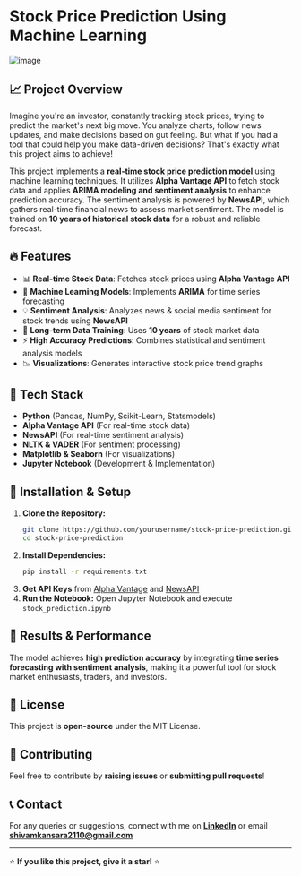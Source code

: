 # Stock Price Prediction Using Machine Learning

![image](https://github.com/user-attachments/assets/3786151e-c88f-4521-84ae-5e79f1cba478)


## 📈 Project Overview
Imagine you're an investor, constantly tracking stock prices, trying to predict the market's next big move. You analyze charts, follow news updates, and make decisions based on gut feeling. But what if you had a tool that could help you make data-driven decisions? That's exactly what this project aims to achieve!

This project implements a **real-time stock price prediction model** using machine learning techniques. It utilizes **Alpha Vantage API** to fetch stock data and applies **ARIMA modeling and sentiment analysis** to enhance prediction accuracy. The sentiment analysis is powered by **NewsAPI**, which gathers real-time financial news to assess market sentiment. The model is trained on **10 years of historical stock data** for a robust and reliable forecast.

## 🔥 Features
- 📊 **Real-time Stock Data**: Fetches stock prices using **Alpha Vantage API**
- 🧠 **Machine Learning Models**: Implements **ARIMA** for time series forecasting
- 💡 **Sentiment Analysis**: Analyzes news & social media sentiment for stock trends using **NewsAPI**
- 📅 **Long-term Data Training**: Uses **10 years** of stock market data
- ⚡ **High Accuracy Predictions**: Combines statistical and sentiment analysis models
- 📉 **Visualizations**: Generates interactive stock price trend graphs

## 🚀 Tech Stack
- **Python** (Pandas, NumPy, Scikit-Learn, Statsmodels)
- **Alpha Vantage API** (For real-time stock data)
- **NewsAPI** (For real-time sentiment analysis)
- **NLTK & VADER** (For sentiment processing)
- **Matplotlib & Seaborn** (For visualizations)
- **Jupyter Notebook** (Development & Implementation)

## 🔧 Installation & Setup
1. **Clone the Repository:**
   ```sh
   git clone https://github.com/yourusername/stock-price-prediction.git
   cd stock-price-prediction
   ```
2. **Install Dependencies:**
   ```sh
   pip install -r requirements.txt
   ```
3. **Get API Keys** from [Alpha Vantage](https://www.alphavantage.co/) and [NewsAPI](https://newsapi.org/)
4. **Run the Notebook:** Open Jupyter Notebook and execute `stock_prediction.ipynb`

## 📌 Results & Performance
The model achieves **high prediction accuracy** by integrating **time series forecasting with sentiment analysis**, making it a powerful tool for stock market enthusiasts, traders, and investors.

## 📜 License
This project is **open-source** under the MIT License.

## 🙌 Contributing
Feel free to contribute by **raising issues** or **submitting pull requests**!

## 📞 Contact
For any queries or suggestions, connect with me on **[LinkedIn](www.linkedin.com/in/sskoct21)** or email **shivamkansara2110@gmail.com**

---
⭐ **If you like this project, give it a star!** ⭐

